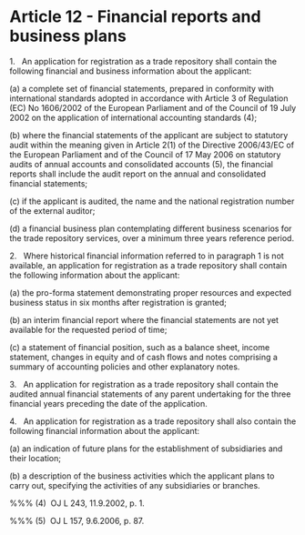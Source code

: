 # Article 12 - Financial reports and business plans


1.   An application for registration as a trade repository shall contain the following financial and business information about the applicant:

(a) a complete set of financial statements, prepared in conformity with international standards adopted in accordance with Article 3 of Regulation (EC) No 1606/2002 of the European Parliament and of the Council of 19 July 2002 on the application of international accounting standards (4);

(b) where the financial statements of the applicant are subject to statutory audit within the meaning given in Article 2(1) of the Directive 2006/43/EC of the European Parliament and of the Council of 17 May 2006 on statutory audits of annual accounts and consolidated accounts (5), the financial reports shall include the audit report on the annual and consolidated financial statements;

(c) if the applicant is audited, the name and the national registration number of the external auditor;

(d) a financial business plan contemplating different business scenarios for the trade repository services, over a minimum three years reference period.

2.   Where historical financial information referred to in paragraph 1 is not available, an application for registration as a trade repository shall contain the following information about the applicant:

(a) the pro-forma statement demonstrating proper resources and expected business status in six months after registration is granted;

(b) an interim financial report where the financial statements are not yet available for the requested period of time;

(c) a statement of financial position, such as a balance sheet, income statement, changes in equity and of cash flows and notes comprising a summary of accounting policies and other explanatory notes.

3.   An application for registration as a trade repository shall contain the audited annual financial statements of any parent undertaking for the three financial years preceding the date of the application.

4.   An application for registration as a trade repository shall also contain the following financial information about the applicant:

(a) an indication of future plans for the establishment of subsidiaries and their location;

(b) a description of the business activities which the applicant plans to carry out, specifying the activities of any subsidiaries or branches.

%%% (4)  OJ L 243, 11.9.2002, p. 1.

%%% (5)  OJ L 157, 9.6.2006, p. 87.
